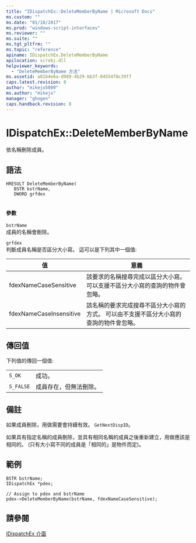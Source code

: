 ```yaml
---
title: "IDispatchEx::DeleteMemberByName | Microsoft Docs"
ms.custom: ""
ms.date: "01/18/2017"
ms.prod: "windows-script-interfaces"
ms.reviewer: ""
ms.suite: ""
ms.tgt_pltfrm: ""
ms.topic: "reference"
apiname: IDispatchEx.DeleteMemberByName
apilocation: scrobj.dll
helpviewer_keywords: 
  - "DeleteMemberByName 方法"
ms.assetid: a01b4e6a-d989-4b29-bb3f-04554f8c39f7
caps.latest.revision: 8
author: "mikejo5000"
ms.author: "mikejo"
manager: "ghogen"
caps.handback.revision: 8
---
```

# IDispatchEx::DeleteMemberByName
依名稱刪除成員。  
  
## 語法  
  
```  
HRESULT DeleteMemberByName(  
   BSTR bstrName,  
   DWORD grfdex  
  
```  
  
#### 參數  
 `bstrName`  
 成員的名稱會刪除。  
  
 `grfdex`  
 判斷成員名稱是否區分大小寫。  這可以是下列其中一個值:  
  
|值|意義|  
|-------|--------|  
|fdexNameCaseSensitive|該要求的名稱搜尋完成以區分大小寫。  可以支援不區分大小寫的查詢的物件會忽略。|  
|fdexNameCaseInsensitive|該名稱的要求完成搜尋不區分大小寫的方式。  可以由不支援不區分大小寫的查詢的物件會忽略。|  
  
## 傳回值  
 下列值的傳回一個值:  
  
|||  
|-|-|  
|`S_OK`|成功。|  
|`S_FALSE`|成員存在，但無法刪除。|  
  
## 備註  
 如果成員刪除，用做需要會持續有效。 `GetNextDispID`。  
  
 如果具有指定名稱的成員刪除，並具有相同名稱的成員之後重新建立，用做應該是相同的。  \(只有大小寫不同的成員是「相同的」是物件而定\)。  
  
## 範例  
  
```  
BSTR bstrName;  
IDispatchEx *pdex;  
  
// Assign to pdex and bstrName  
pdex->DeleteMemberByName(bstrName, fdexNameCaseSensitive);  
```  
  
## 請參閱  
 [IDispatchEx 介面](../../winscript/reference/idispatchex-interface.md)